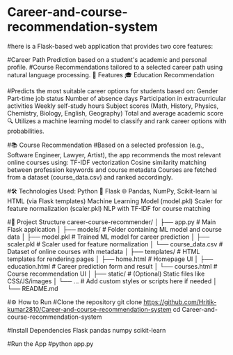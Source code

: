 # Career-and-course-recommendation-system
#here is a Flask-based web application that provides two core features:

#Career Path Prediction based on a student's academic and personal profile. #Course Recommendations tailored to a selected career path using natural language processing. 🚀 Features 🎓 Education Recommendation

#Predicts the most suitable career options for students based on: Gender Part-time job status Number of absence days Participation in extracurricular activities Weekly self-study hours Subject scores (Math, History, Physics, Chemistry, Biology, English, Geography) Total and average academic score 🔍 Utilizes a machine learning model to classify and rank career options with probabilities.

#📚 Course Recommendation #Based on a selected profession (e.g., Software Engineer, Lawyer, Artist), the app recommends the most relevant online courses using: TF-IDF vectorization Cosine similarity matching between profession keywords and course metadata Courses are fetched from a dataset (course_data.csv) and ranked accordingly.

#🛠 Technologies Used: Python 🐍 Flask 🌐 Pandas, NumPy, Scikit-learn 📊 HTML (via Flask templates) Machine Learning Model (model.pkl) Scaler for feature normalization (scaler.pkl) NLP with TF-IDF for course matching

#📁 Project Structure career-course-recommender/ │ ├── app.py # Main Flask application │ ├── models/ # Folder containing ML model and course data │ ├── model.pkl # Trained ML model for career prediction │ ├── scaler.pkl # Scaler used for feature normalization │ └── course_data.csv # Dataset of online courses with metadata │ ├── templates/ # HTML templates for rendering pages │ ├── home.html # Homepage UI │ ├── education.html # Career prediction form and result │ └── courses.html # Course recommendation UI │ ├── static/ # (Optional) Static files like CSS/JS/images │ └── ... # Add custom styles or scripts here if needed │ └── README.md

#⚙️ How to Run #Clone the repository git clone https://github.com/Hritik-kumar2810/Career-and-course-recommendation-system cd Career-and-course-recommendation-system

#Install Dependencies Flask pandas numpy scikit-learn

#Run the App #python app.py
